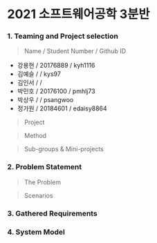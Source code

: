 # 2021 소프트웨어공학 3분반

### 1. Teaming and Project selection
> Name / Student Number / Github ID
- 강용현 / 20176889 / kyh1116
- 김예슬 /  / kys97
- 김인서 /  / 
- 박민호 / 20176100 / pmhlj73
- 박상우 /  / psangwoo
- 정가원 / 20184601 / edaisy8864

> Project

> Method

> Sub-groups & Mini-projects

### 2. Problem Statement
> The Problem
  
> Scenarios


### 3. Gathered Requirements

### 4. System Model
